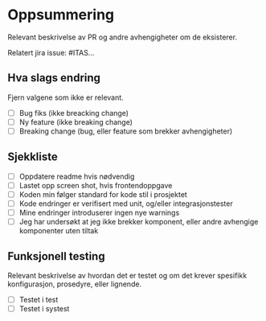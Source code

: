 # Oppsummering

Relevant beskrivelse av PR og andre avhengigheter om de eksisterer.

Relatert jira issue: #ITAS...

## Hva slags endring

Fjern valgene som ikke er relevant.

- [ ] Bug fiks (ikke breacking change)
- [ ] Ny feature (ikke breaking change)
- [ ] Breaking change (bug, eller feature som brekker avhengigheter)

## Sjekkliste

- [ ] Oppdatere readme hvis nødvendig
- [ ] Lastet opp screen shot, hvis frontendoppgave
- [ ] Koden min følger standard for kode stil i prosjektet
- [ ] Kode endringer er verifisert med unit, og/eller integrasjonstester
- [ ] Mine endringer introduserer ingen nye warnings
- [ ] Jeg har undersøkt at jeg ikke brekker komponent, eller andre avhengige komponenter uten tiltak

## Funksjonell testing

Relevant beskrivelse av hvordan det er testet og om det krever spesifikk konfigurasjon, prosedyre, eller lignende.

- [ ] Testet i test
- [ ] Testet i systest
